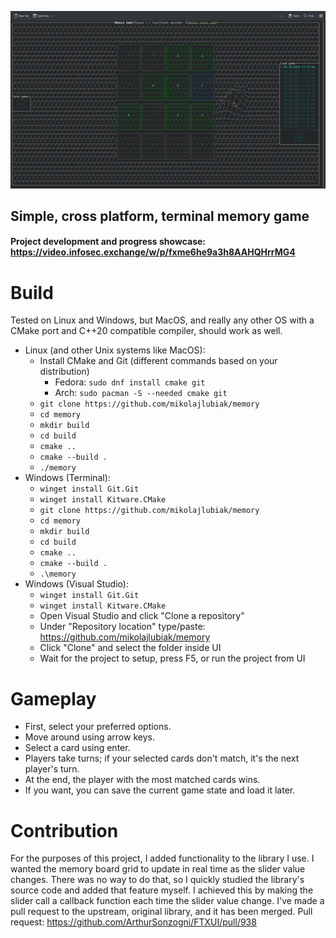 [![Game showcase](docs/showcase.png "Game showcase")
](https://github.com/user-attachments/assets/03447198-e033-4f70-9caa-a41b9e9645b5
)

## Simple, cross platform, terminal memory game
#### Project development and progress showcase: https://video.infosec.exchange/w/p/fxme6he9a3h8AAHQHrrMG4

# Build
Tested on Linux and Windows, but MacOS, and really any other OS with a CMake port and C++20 compatible compiler, should work as well.

* Linux (and other Unix systems like MacOS):
    * Install CMake and Git (different commands based on your distribution)
        * Fedora: `sudo dnf install cmake git`
        * Arch: `sudo pacman -S --needed cmake git`
    * `git clone https://github.com/mikolajlubiak/memory`
    * `cd memory`
    * `mkdir build`
    * `cd build`
    * `cmake ..`
    * `cmake --build .`
    * `./memory`
* Windows (Terminal):
    * `winget install Git.Git`
    * `winget install Kitware.CMake`
    * `git clone https://github.com/mikolajlubiak/memory`
    * `cd memory`
    * `mkdir build`
    * `cd build`
    * `cmake ..`
    * `cmake --build .`
    * `.\memory`
* Windows (Visual Studio):
    * `winget install Git.Git`
    * `winget install Kitware.CMake`
    * Open Visual Studio and click "Clone a repository"
    * Under "Repository location" type/paste: https://github.com/mikolajlubiak/memory
    * Click "Clone" and select the folder inside UI
    * Wait for the project to setup, press F5, or run the project from UI

# Gameplay
* First, select your preferred options.
* Move around using arrow keys.
* Select a card using enter.
* Players take turns; if your selected cards don't match, it's the next player's turn.
* At the end, the player with the most matched cards wins.
* If you want, you can save the current game state and load it later.

# Contribution
For the purposes of this project, I added functionality to the library I use.
I wanted the memory board grid to update in real time as the slider value changes.
There was no way to do that, so I quickly studied the library's source code and added that feature myself.
I achieved this by making the slider call a callback function each time the slider value change.
I've made a pull request to the upstream, original library, and it has been merged.
Pull request: https://github.com/ArthurSonzogni/FTXUI/pull/938

